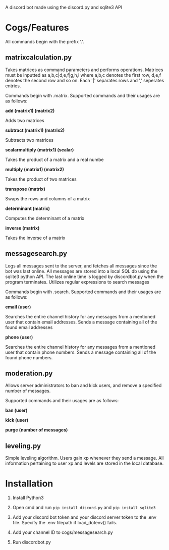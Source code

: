 A discord bot made using the discord.py and sqlite3 API 

# Cogs/Features #

All commands begin with the prefix '.'.

## matrixcalculation.py
Takes matrices as command parameters and performs operations. Matrices must be inputted as a,b,c|d,e,f|g,h,i where a,b,c denotes the first row, d,e,f denotes the second row and so on. Each '|' separates rows and ',' seperates entries. 

Commands begin with .matrix. Supported commands and their usages are as follows:

**add (matrix1) (matrix2)** 

Adds two matrices

**subtract (matrix1) (matrix2)** 
  
Subtracts two matrices


**scalarmultiply (matrix1) (scalar)** 
  
Takes the product of a matrix and a real numbe


**multiply (matrix1) (matrix2)** 
  
Takes the product of two matrices


**transpose (matrix)** 
  
Swaps the rows and columns of a matrix


**determinant (matrix)** 
  
Computes the determinant of a matrix


**inverse (matrix)** 

Takes the inverse of a matrix 

## messagesearch.py
Logs all messages sent to the server, and fetches all messages since the bot was last online. All messages are stored into a local SQL db using the sqlite3 python API. The last online time is logged by discordbot.py when the program terminates. Utilizes regular expressions to search messages

Commands begin with .search. Supported commands and their usages are as follows:

**email (user)** 
  
Searches the entire channel history for any messages from a mentioned user that contain email addresses. Sends a message containing all of the found email addresses

**phone (user)** 
  
Searches the entire channel history for any messages from a mentioned user that contain phone numbers. Sends a message containing all of the found phone numbers. 
  
## moderation.py 
Allows server administrators to ban and kick users, and remove a specified number of messages. 

Supported commands and their usages are as follows:

**ban (user)** 
  
**kick (user)**

**purge (number of messages)**


## leveling.py 
Simple leveling algorithm. Users gain xp whenever they send a message. All information pertaining to user xp and levels are stored in the local database. 

# Installation #

1. Install Python3 

2. Open cmd and run ```pip install discord.py``` and ```pip install sqlite3```

3. Add your discord bot token and your discord server token to the .env file. Specify the .env filepath if load_dotenv() fails.

4. Add your channel ID to cogs/messagesearch.py 

5. Run discordbot.py


